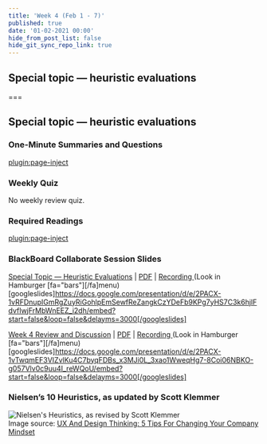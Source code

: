 ```yaml
---
title: 'Week 4 (Feb 1 - 7)'
published: true
date: '01-02-2021 00:00'
hide_from_post_list: false
hide_git_sync_repo_link: true
---
```


## Special topic — heuristic evaluations

===

## Special topic — heuristic evaluations

### One-Minute Summaries and Questions  
[plugin:page-inject](/211/lms-assignments/one-minute-summaries/week-04-1)  

### Weekly Quiz
No weekly review quiz.  

### Required Readings  
[plugin:page-inject](/211/weekly-readings/week-04-1?template=partials/embedlycardlinkonly)  

### BlackBoard Collaborate Session Slides
[Special Topic — Heuristic Evaluations](https://docs.google.com/presentation/d/e/2PACX-1vRFDnupIGmRgZuyRiGohlpEmSewfReZangkCzYDeFb9KPg7yHS7C3k6hjlFdvfIwjFrMbWnEEZ_i2dh/pub?start=false&loop=false&delayms=3000) | [PDF](https://canvas.sfu.ca/courses/59869/files/folder/Downloads/Slides%20PDFs/Mini-Lectures%20and%20Activities/Week-04) | [Recording ](https://canvas.sfu.ca/courses/59869/external_tools/3544) (Look in Hamburger [fa="bars"][/fa]menu)
[googleslides]https://docs.google.com/presentation/d/e/2PACX-1vRFDnupIGmRgZuyRiGohlpEmSewfReZangkCzYDeFb9KPg7yHS7C3k6hjlFdvfIwjFrMbWnEEZ_i2dh/embed?start=false&loop=false&delayms=3000[/googleslides]

[Week 4 Review and Discussion](https://docs.google.com/presentation/d/e/2PACX-1vTwqmEF3VIZvlKu4C7byqFDBs_x3MJi0L_3xao1WweqHg7-8Coi06NBKO-g057Vlv0c9uu4I_reWQoU/pub?start=false&loop=false&delayms=3000) | [PDF](https://canvas.sfu.ca/courses/59869/files/folder/Downloads/Slides%20PDFs/Review%20and%20Discussion/Week-04) | [Recording ](https://canvas.sfu.ca/courses/59869/external_tools/3544) (Look in Hamburger [fa="bars"][/fa]menu)
[googleslides]https://docs.google.com/presentation/d/e/2PACX-1vTwqmEF3VIZvlKu4C7byqFDBs_x3MJi0L_3xao1WweqHg7-8Coi06NBKO-g057Vlv0c9uu4I_reWQoU/embed?start=false&loop=false&delayms=3000[/googleslides]

### Nielsen’s 10 Heuristics, as updated by Scott Klemmer
![Nielsen's Heuristics, as revised by Scott Klemmer](https://images.squarespace-cdn.com/content/v1/546aeb13e4b06c7939161700/1496978769820-M1463IA9HEPB2VGXST1J/ke17ZwdGBToddI8pDm48kFl28Fv_rBK6U19lUwXhUe5Zw-zPPgdn4jUwVcJE1ZvWQUxwkmyExglNqGp0IvTJZUJFbgE-7XRK3dMEBRBhUpxa0tF9mSBjJriQQo24NOBjwQexw4zSBSEILIX37zXwGQYoF0k1-7C-e0ggxJBzRnU/image-asset.jpeg?format=700w)  
Image source: [UX And Design Thinking: 5 Tips For Changing Your Company Mindset](https://www.dreamerux.com/articles/yn7fwsfl6r76n8f88msdgchsa6mny5)
